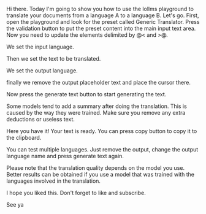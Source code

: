 Hi there. Today I'm going to show you how to use the lollms playground to translate your documents from a language A to a language B.
Let's go.
First, open the playground and look for the preset called Generic Translator.
Press the validation button to put the preset content into the main input text area.
Now you need to update the elements delimited by @< and >@. 

We set the input language.

Then we set the text to be translated.

We set the output language.

finally we remove the output placeholder text and place the cursor there.

Now press the generate text button to start generating the text.

Some models tend to add a summary after doing the translation. This is caused by the way they were trained. Make sure you remove any extra deductions or useless text.

Here you have it! Your text is ready. You can press copy button to copy it to the clipboard.

You can test multiple languages. Just remove the output, change the output language name and press generate text again.

Please note that the translation quality depends on the model you use. Better results can be obtained if you use a model that was trained with the languages involved in the translation.

I hope you liked this.
Don't forget to like and subscribe.

See ya